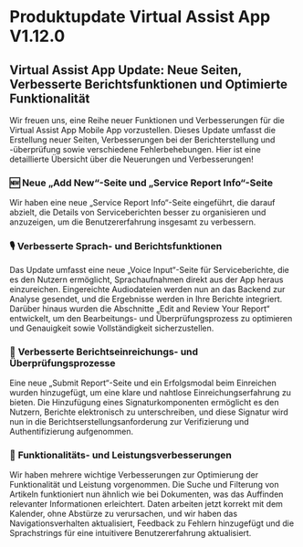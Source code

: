 # Produktupdate Virtual Assist App V1.12.0

## Virtual Assist App Update: Neue Seiten, Verbesserte Berichtsfunktionen und Optimierte Funktionalität

Wir freuen uns, eine Reihe neuer Funktionen und Verbesserungen für die Virtual Assist App Mobile App vorzustellen. Dieses Update umfasst die Erstellung neuer Seiten, Verbesserungen bei der Berichterstellung und -überprüfung sowie verschiedene Fehlerbehebungen. Hier ist eine detaillierte Übersicht über die Neuerungen und Verbesserungen!

### 🆕 **Neue „Add New“-Seite und „Service Report Info“-Seite**

Wir haben eine neue „Service Report Info“-Seite eingeführt, die darauf abzielt, die Details von Serviceberichten besser zu organisieren und anzuzeigen, um die Benutzererfahrung insgesamt zu verbessern.

### 🎙️ **Verbesserte Sprach- und Berichtsfunktionen**

Das Update umfasst eine neue „Voice Input“-Seite für Serviceberichte, die es den Nutzern ermöglicht, Sprachaufnahmen direkt aus der App heraus einzureichen. Eingereichte Audiodateien werden nun an das Backend zur Analyse gesendet, und die Ergebnisse werden in Ihre Berichte integriert. Darüber hinaus wurden die Abschnitte „Edit and Review Your Report“ entwickelt, um den Bearbeitungs- und Überprüfungsprozess zu optimieren und Genauigkeit sowie Vollständigkeit sicherzustellen.

### 📝 **Verbesserte Berichtseinreichungs- und Überprüfungsprozesse**

Eine neue „Submit Report“-Seite und ein Erfolgsmodal beim Einreichen wurden hinzugefügt, um eine klare und nahtlose Einreichungserfahrung zu bieten. Die Hinzufügung eines Signaturkomponenten ermöglicht es den Nutzern, Berichte elektronisch zu unterschreiben, und diese Signatur wird nun in die Berichtserstellungsanforderung zur Verifizierung und Authentifizierung aufgenommen.

### 🔧 **Funktionalitäts- und Leistungsverbesserungen**

Wir haben mehrere wichtige Verbesserungen zur Optimierung der Funktionalität und Leistung vorgenommen. Die Suche und Filterung von Artikeln funktioniert nun ähnlich wie bei Dokumenten, was das Auffinden relevanter Informationen erleichtert. Daten arbeiten jetzt korrekt mit dem Kalender, ohne Abstürze zu verursachen, und wir haben das Navigationsverhalten aktualisiert, Feedback zu Fehlern hinzugefügt und die Sprachstrings für eine intuitivere Benutzererfahrung aktualisiert.
